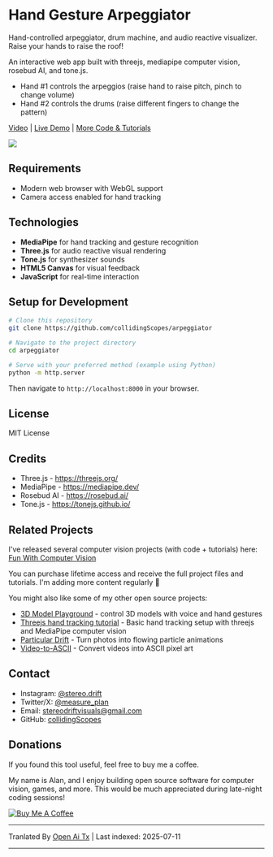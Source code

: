 # Hand Gesture Arpeggiator

Hand-controlled arpeggiator, drum machine, and audio reactive visualizer. Raise your hands to raise the roof!

An interactive web app built with threejs, mediapipe computer vision, rosebud AI, and tone.js.

- Hand #1 controls the arpeggios (raise hand to raise pitch, pinch to change volume)
- Hand #2 controls the drums (raise different fingers to change the pattern)

[Video](https://youtu.be/JepIs-DTBgk?si=4Y-FrQDF6KNy662C) | [Live Demo](https://collidingscopes.github.io/arpeggiator/) | [More Code & Tutorials](https://funwithcomputervision.com/)

<img src="https://raw.githubusercontent.com/collidingScopes/arpeggiator/main/assets/demo.png">

## Requirements

- Modern web browser with WebGL support
- Camera access enabled for hand tracking

## Technologies

- **MediaPipe** for hand tracking and gesture recognition
- **Three.js** for audio reactive visual rendering
- **Tone.js** for synthesizer sounds
- **HTML5 Canvas** for visual feedback
- **JavaScript** for real-time interaction
## Setup for Development

```bash
# Clone this repository
git clone https://github.com/collidingScopes/arpeggiator

# Navigate to the project directory
cd arpeggiator

# Serve with your preferred method (example using Python)
python -m http.server
```

Then navigate to `http://localhost:8000` in your browser.

## License

MIT License

## Credits
- Three.js - https://threejs.org/
- MediaPipe - https://mediapipe.dev/
- Rosebud AI - https://rosebud.ai/
- Tone.js - https://tonejs.github.io/

## Related Projects

I've released several computer vision projects (with code + tutorials) here:
[Fun With Computer Vision](https://www.funwithcomputervision.com/)

You can purchase lifetime access and receive the full project files and tutorials. I'm adding more content regularly 🪬

You might also like some of my other open source projects:

- [3D Model Playground](https://collidingScopes.github.io/3d-model-playground) - control 3D models with voice and hand gestures
- [Threejs hand tracking tutorial](https://collidingScopes.github.io/threejs-handtracking-101) - Basic hand tracking setup with threejs and MediaPipe computer vision
- [Particular Drift](https://collidingScopes.github.io/particular-drift) - Turn photos into flowing particle animations
- [Video-to-ASCII](https://collidingScopes.github.io/ascii) - Convert videos into ASCII pixel art
## Contact

- Instagram: [@stereo.drift](https://www.instagram.com/stereo.drift/)
- Twitter/X: [@measure_plan](https://x.com/measure_plan)
- Email: [stereodriftvisuals@gmail.com](https://raw.githubusercontent.com/collidingScopes/arpeggiator/main/mailto:stereodriftvisuals@gmail.com)
- GitHub: [collidingScopes](https://github.com/collidingScopes)

## Donations

If you found this tool useful, feel free to buy me a coffee. 

My name is Alan, and I enjoy building open source software for computer vision, games, and more. This would be much appreciated during late-night coding sessions!

[![Buy Me A Coffee](https://www.buymeacoffee.com/assets/img/custom_images/yellow_img.png)](https://www.buymeacoffee.com/stereoDrift)

---

Tranlated By [Open Ai Tx](https://github.com/OpenAiTx/OpenAiTx) | Last indexed: 2025-07-11

---